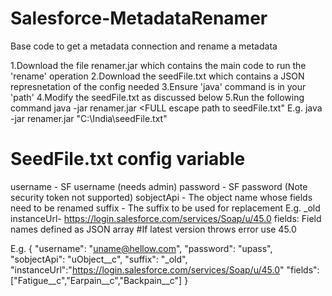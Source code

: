 # Salesforce-MetadataRenamer
Base code to get a metadata connection and rename a metadata

1.Download the file renamer.jar which contains the main code to run the 'rename' operation
2.Download the seedFile.txt which contains a JSON represnetation of the config needed
3.Ensure 'java' command is in your 'path'
4.Modify the seedFile.txt as discussed below 
5.Run the following command java -jar renamer.jar <FULL escape path to seedFile.txt"
  E.g. java -jar renamer.jar "C:\\India\\seedFile.txt"
  
# SeedFile.txt config variable
username - SF username (needs admin)
password - SF password (Note security token not supported)
sobjectApi - The object name whose fields need to be renamed
suffix - The suffix to be used for replacement E.g. _old
instanceUrl- https://login.salesforce.com/services/Soap/u/45.0
fields: Field names defined as JSON array
#If latest version throws error use 45.0


E.g.
{
	"username": "uname@hellow.com",
	"password": "upass",
	"sobjectApi": "uObject__c",
	"suffix": "_old",
	"instanceUrl":"https://login.salesforce.com/services/Soap/u/45.0"
	"fields": ["Fatigue__c","Earpain__c","Backpain__c"]
}
